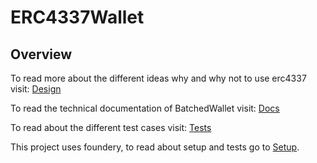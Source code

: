 # ERC4337Wallet

## Overview

To read more about the different ideas why and why not to use erc4337 visit:
[Design](Docs/Design.md)  

To read the technical documentation of BatchedWallet visit:
[Docs](Docs/BatchedWallet.md)

To read about the different test cases visit:
[Tests](Docs/Test.md)

This project uses foundery, to read about setup and tests go to [Setup](/ERC4337Wallet/README.md). 